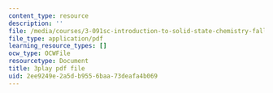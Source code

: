 ```yaml
---
content_type: resource
description: ''
file: /media/courses/3-091sc-introduction-to-solid-state-chemistry-fall-2010/2ee9249e2a5db9556baa73deafa4b069_AFS4JbQGB0c.pdf
file_type: application/pdf
learning_resource_types: []
ocw_type: OCWFile
resourcetype: Document
title: 3play pdf file
uid: 2ee9249e-2a5d-b955-6baa-73deafa4b069
---
```

